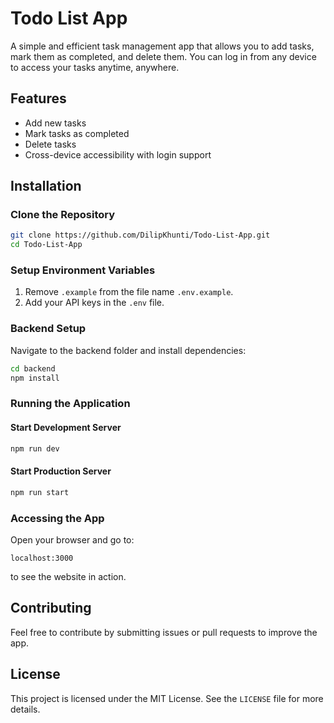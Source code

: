 # Todo List App

A simple and efficient task management app that allows you to add tasks, mark them as completed, and delete them. You can log in from any device to access your tasks anytime, anywhere.

## Features
- Add new tasks
- Mark tasks as completed
- Delete tasks
- Cross-device accessibility with login support

## Installation

### Clone the Repository
```bash
git clone https://github.com/DilipKhunti/Todo-List-App.git
cd Todo-List-App
```

### Setup Environment Variables
1. Remove `.example` from the file name `.env.example`.
2. Add your API keys in the `.env` file.

### Backend Setup
Navigate to the backend folder and install dependencies:
```bash
cd backend
npm install
```

### Running the Application
#### Start Development Server
```bash
npm run dev
```

#### Start Production Server
```bash
npm run start
```

### Accessing the App
Open your browser and go to:
```
localhost:3000
```

to see the website in action.

## Contributing
Feel free to contribute by submitting issues or pull requests to improve the app.

## License
This project is licensed under the MIT License. See the `LICENSE` file for more details.

